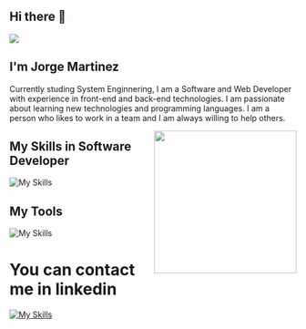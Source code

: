 ## Hi there 👋

<img src="https://user-images.githubusercontent.com/73097560/115834477-dbab4500-a447-11eb-908a-139a6edaec5c.gif">

## I'm Jorge Martinez <JoLuuMtz/>
Currently studing System Enginnering, I am a Software and Web Developer with experience in front-end and back-end technologies. I am passionate about learning new technologies and programming languages. I am a person who likes to work in a team and I am always willing to help others.

<picture> <img align="right" src="https://github.com/7oSkaaa/7oSkaaa/blob/main/Images/Right_Side.gif?raw=true" width = 250px></picture>

## My Skills in Software Developer 



![My Skills](https://skillicons.dev/icons?i=js,html,css,ts,angular,azure,bootstrap,cs,dotnet,mongodb,mysql,wordpress)


## My Tools 

![My Skills](https://skillicons.dev/icons?i=,git,github,npm,visualstudio,vscode,windows,aws,docker)


# You can contact me in linkedin 
[![My Skills](https://skillicons.dev/icons?i=linkedin)](https://www.linkedin.com/in/jorge-martinez-145a90257/)


